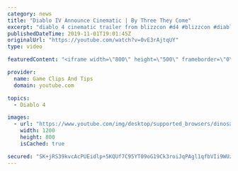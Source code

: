 ```yaml
---
category: news
title: "Diablo IV Announce Cinematic | By Three They Come"
excerpt: "diablo 4 cinematic trailer from blizzcon #d4 #blizzcon #diablo."
publishedDateTime: 2019-11-01T19:01:45Z
originalUrl: "https://youtube.com/watch?v=0vE3rAjtqUY"
type: video

featuredContent: "<iframe width=\"800\" height=\"500\" frameborder=\"0\" src=\"https://www.youtube.com/embed/0vE3rAjtqUY\" allow=\"accelerometer; autoplay; encrypted-media; gyroscope; picture-in-picture\" allowfullscreen></iframe>"

provider:
  name: Game Clips And Tips
  domain: youtube.com

topics:
  - Diablo 4

images:
  - url: "https://www.youtube.com/img/desktop/supported_browsers/dinosaur.png"
    width: 1200
    height: 800
    isCached: true

secured: "SK+jRS39kvcAcPUEidlp+5KQUf7C95YT09oG19Ck3roiJqPAgl1qfbVIi9WUzMUMj1dgUKZXY+Y9bJ/z67Gk+WE8FvR7/TIG63HICZcGOnMAYuheoG1EGwKIZxA+z+Cl4Xg1PiJRwMxzNWl/cM5DJQawL48UTpgxUyfhk+t5LsTIownxODBHQAfZrDnGkxoaM5dhQPxPMv75KeKs40wJIWCoxTCQylJF0ARn4Wgvl+XOEa5nswFNpxPfeBClCz6FZPhVihKtj53nxI07pnmJTSAcH6E9vTscNL7WtDiAac5uy+kqn7RaTk30GlS+hTtxPxwGECaZUD3Uzx7O3Yn8PK3VKfJU9IAJhU4oi8GaDmsA9m/3N9adYSX3TcrFEgKD6TOcYxuWPSUk0y20Q/8Pvg==;ICNfzEUWXinakr2yUpsxEg=="
---
```


